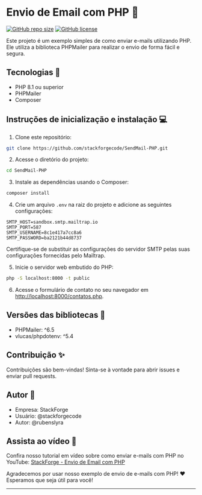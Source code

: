 # Envio de Email com PHP :email:

[![GitHub repo size](https://img.shields.io/github/repo-size/stackforgecode/SendMail-PHP)](https://github.com/stackforgecode/SendMail-PHP)
[![GitHub license](https://img.shields.io/github/license/stackforgecode/SendMail-PHP)](https://github.com/stackforgecode/SendMail-PHP/blob/main/LICENSE)

Este projeto é um exemplo simples de como enviar e-mails utilizando PHP. Ele utiliza a biblioteca PHPMailer para realizar o envio de forma fácil e segura.

## Tecnologias :rocket:

- PHP 8.1 ou superior
- PHPMailer
- Composer

## Instruções de inicialização e instalação :computer:

1. Clone este repositório:

```bash
git clone https://github.com/stackforgecode/SendMail-PHP.git
```

2. Acesse o diretório do projeto:

```bash
cd SendMail-PHP
```

3. Instale as dependências usando o Composer:

```bash
composer install
```

4. Crie um arquivo `.env` na raiz do projeto e adicione as seguintes configurações:

```plaintext
SMTP_HOST=sandbox.smtp.mailtrap.io
SMTP_PORT=587
SMTP_USERNAME=8c1e417a7cc8a6
SMTP_PASSWORD=ba2121b44d8737
```

Certifique-se de substituir as configurações do servidor SMTP pelas suas configurações fornecidas pelo Mailtrap.

5. Inicie o servidor web embutido do PHP:

```bash
php -S localhost:8000 -t public
```

6. Acesse o formulário de contato no seu navegador em [http://localhost:8000/contatos.php](http://localhost:8000/contatos.php).

## Versões das bibliotecas :bookmark_tabs:

- PHPMailer: ^6.5
- vlucas/phpdotenv: ^5.4

## Contribuição :sparkles:

Contribuições são bem-vindas! Sinta-se à vontade para abrir issues e enviar pull requests.

## Autor :bust_in_silhouette:

- Empresa: StackForge
- Usuário: @stackforgecode
- Autor: @rubenslyra

## Assista ao vídeo :movie_camera:

Confira nosso tutorial em vídeo sobre como enviar e-mails com PHP no YouTube: [StackForge - Envio de Email com PHP](https://youtube.com/stackforge)

Agradecemos por usar nosso exemplo de envio de e-mails com PHP! :heart: Esperamos que seja útil para você!

---
